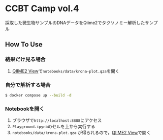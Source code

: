 # CCBT Camp vol.4

採取した微生物サンプルのDNAデータをQiime2でタクソノミー解析したサンプル

## How To Use

### 結果だけ見る場合

1. [QIIME2 View](https://view.qiime2.org/)で`notebooks/data/krona-plot.qza`を開く

### 自分で解析する場合

```bash
$ docker compose up --build -d
```

### Notebookを開く

1. ブラウザで`http://localhost:8888`にアクセス
2. `Playground.ipynb`のセルを上から実行する
3. `notebooks/data/krona-plot.qza` が得られるので，[QIIME2 View](https://view.qiime2.org/)で開く